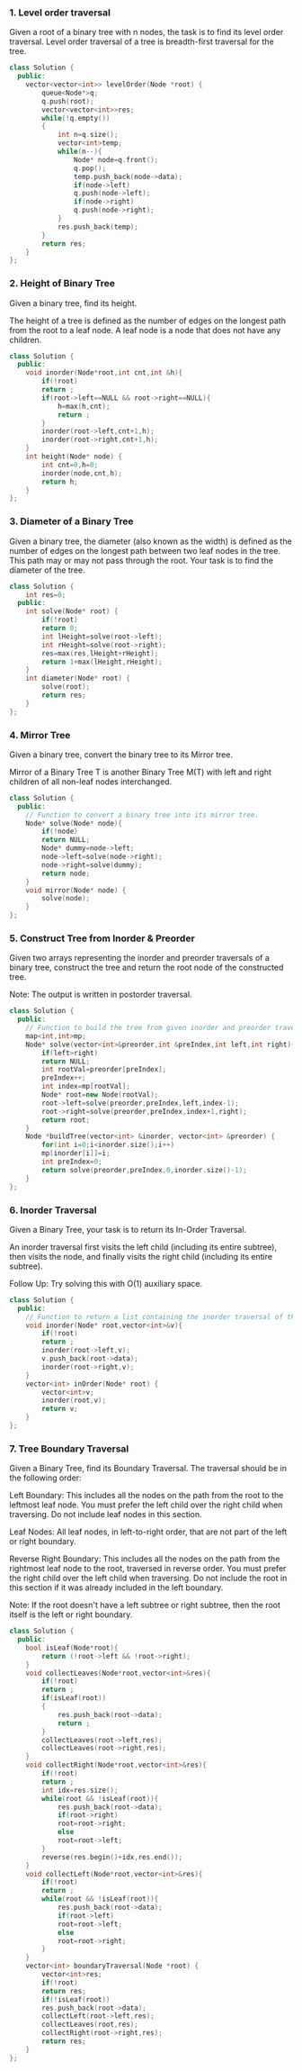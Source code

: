### 1. Level order traversal
Given a root of a binary tree with n nodes, the task is to find its level order traversal. Level order traversal of a tree is breadth-first traversal for the tree.

```cpp
class Solution {
  public:
    vector<vector<int>> levelOrder(Node *root) {
        queue<Node*>q;
        q.push(root);
        vector<vector<int>>res;
        while(!q.empty())
        {
            int n=q.size();
            vector<int>temp;
            while(n--){
                Node* node=q.front();
                q.pop();
                temp.push_back(node->data);
                if(node->left)
                q.push(node->left);
                if(node->right)
                q.push(node->right);
            }
            res.push_back(temp);
        }
        return res;
    }
};
```

### 2. Height of Binary Tree
Given a binary tree, find its height.

The height of a tree is defined as the number of edges on the longest path from the root to a leaf node. A leaf node is a node that does not have any children.

```cpp
class Solution {
  public:
    void inorder(Node*root,int cnt,int &h){
        if(!root)
        return ;
        if(root->left==NULL && root->right==NULL){
            h=max(h,cnt);
            return ;
        }
        inorder(root->left,cnt+1,h);
        inorder(root->right,cnt+1,h);
    }
    int height(Node* node) {
        int cnt=0,h=0;
        inorder(node,cnt,h);
        return h;
    }
};
```

### 3. Diameter of a Binary Tree
Given a binary tree, the diameter (also known as the width) is defined as the number of edges on the longest path between two leaf nodes in the tree. This path may or may not pass through the root. Your task is to find the diameter of the tree.

```cpp
class Solution {
    int res=0;
  public:
    int solve(Node* root) {
        if(!root)
        return 0;
        int lHeight=solve(root->left);
        int rHeight=solve(root->right);
        res=max(res,lHeight+rHeight);
        return 1+max(lHeight,rHeight);
    }
    int diameter(Node* root) {
        solve(root);
        return res;
    }
};
```

### 4. Mirror Tree
Given a binary tree, convert the binary tree to its Mirror tree.

Mirror of a Binary Tree T is another Binary Tree M(T) with left and right children of all non-leaf nodes interchanged.

```cpp
class Solution {
  public:
    // Function to convert a binary tree into its mirror tree.
    Node* solve(Node* node){
        if(!node)
        return NULL;
        Node* dummy=node->left;
        node->left=solve(node->right);
        node->right=solve(dummy);
        return node;
    }
    void mirror(Node* node) {
        solve(node);
    }
};
```

### 5. Construct Tree from Inorder & Preorder
Given two arrays representing the inorder and preorder traversals of a binary tree, construct the tree and return the root node of the constructed tree.

Note: The output is written in postorder traversal.

```cpp
class Solution {
  public:
    // Function to build the tree from given inorder and preorder traversals
    map<int,int>mp;
    Node* solve(vector<int>&preorder,int &preIndex,int left,int right){
        if(left>right)
        return NULL;
        int rootVal=preorder[preIndex];
        preIndex++;
        int index=mp[rootVal];
        Node* root=new Node(rootVal);
        root->left=solve(preorder,preIndex,left,index-1);
        root->right=solve(preorder,preIndex,index+1,right);
        return root;
    }
    Node *buildTree(vector<int> &inorder, vector<int> &preorder) {
        for(int i=0;i<inorder.size();i++)
        mp[inorder[i]]=i;
        int preIndex=0;
        return solve(preorder,preIndex,0,inorder.size()-1);
    }
};
```

### 6. Inorder Traversal
Given a Binary Tree, your task is to return its In-Order Traversal.

An inorder traversal first visits the left child (including its entire subtree), then visits the node, and finally visits the right child (including its entire subtree).

Follow Up: Try solving this with O(1) auxiliary space.

```cpp
class Solution {
  public:
    // Function to return a list containing the inorder traversal of the tree.
    void inorder(Node* root,vector<int>&v){
        if(!root)
        return ;
        inorder(root->left,v);
        v.push_back(root->data);
        inorder(root->right,v);
    }
    vector<int> inOrder(Node* root) {
        vector<int>v;
        inorder(root,v);
        return v;
    }
};
```

### 7. Tree Boundary Traversal
Given a Binary Tree, find its Boundary Traversal. The traversal should be in the following order: 

Left Boundary: This includes all the nodes on the path from the root to the leftmost leaf node. You must prefer the left child over the right child when traversing. Do not include leaf nodes in this section.

Leaf Nodes: All leaf nodes, in left-to-right order, that are not part of the left or right boundary.

Reverse Right Boundary: This includes all the nodes on the path from the rightmost leaf node to the root, traversed in reverse order. You must prefer the right child over the left child when traversing. Do not include the root in this section if it was already included in the left boundary.

Note: If the root doesn't have a left subtree or right subtree, then the root itself is the left or right boundary. 

```cpp
class Solution {
  public:
    bool isLeaf(Node*root){
        return (!root->left && !root->right);
    }
    void collectLeaves(Node*root,vector<int>&res){
        if(!root)
        return ;
        if(isLeaf(root))
        {
            res.push_back(root->data);
            return ;
        }
        collectLeaves(root->left,res);
        collectLeaves(root->right,res);
    }
    void collectRight(Node*root,vector<int>&res){
        if(!root)
        return ;
        int idx=res.size();
        while(root && !isLeaf(root)){
            res.push_back(root->data);
            if(root->right)
            root=root->right;
            else
            root=root->left;
        }
        reverse(res.begin()+idx,res.end());
    }
    void collectLeft(Node*root,vector<int>&res){
        if(!root)
        return ;
        while(root && !isLeaf(root)){
            res.push_back(root->data);
            if(root->left)
            root=root->left;
            else
            root=root->right;
        }
    }
    vector<int> boundaryTraversal(Node *root) {
        vector<int>res;
        if(!root)
        return res;
        if(!isLeaf(root))
        res.push_back(root->data);
        collectLeft(root->left,res);
        collectLeaves(root,res);
        collectRight(root->right,res);
        return res;
    }
};
```
